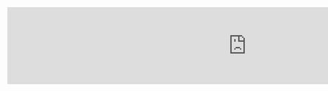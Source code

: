 <iframe src="https://h5p.org/h5p/embed/356425" width="1090" height="176" frameborder="0" allowfullscreen="allowfullscreen"></iframe><script src="https://h5p.org/sites/all/modules/h5p/library/js/h5p-resizer.js" charset="UTF-8"></script>
